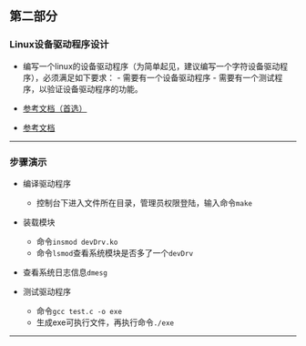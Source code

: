 ## 第二部分

### Linux设备驱动程序设计

- 编写一个linux的设备驱动程序（为简单起见，建议编写一个字符设备驱动程序），必须满足如下要求：
      - 需要有一个设备驱动程序
      - 需要有一个测试程序，以验证设备驱动程序的功能。


- [参考文档（首选）](http://blog.csdn.net/creazyapple/article/details/7290680)
- [参考文档](https://www.cnblogs.com/chen-farsight/p/6155518.html#unit3.1.5)

***

### 步骤演示

- 编译驱动程序
  - 控制台下进入文件所在目录，管理员权限登陆，输入命令`make`

- 装载模块    
  - 命令`insmod devDrv.ko`    
  - 命令`lsmod`查看系统模块是否多了一个`devDrv`

- 查看系统日志信息`dmesg`

- 测试驱动程序
  - 命令`gcc test.c -o exe`  
  - 生成exe可执行文件，再执行命令`./exe`

***

